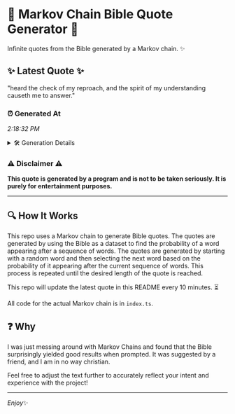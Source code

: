 # 📖 Markov Chain Bible Quote Generator 📖

Infinite quotes from the Bible generated by a Markov chain. ✨

## ✨ Latest Quote ✨
"heard the check of my reproach, and the spirit of my understanding causeth me to answer."

### ⏰ Generated At
*2:18:32 PM*

<details>
    <summary>🛠️ Generation Details</summary>
    <p>
        <strong>🌱 Seed:</strong> heard<br>
        <strong>🔄 Iterations:</strong> 15<br>
        <strong>📜 Context History:</strong><br>[ heard ]: the<br>[ heard, the ]: check<br>[ heard, the, check ]: of<br>[ heard, the, check, of ]: my<br>[ heard, the, check, of, my ]: reproach,<br>[ heard, the, check, of, my, reproach, ]: and<br>[ the, check, of, my, reproach,, and ]: the<br>[ check, of, my, reproach,, and, the ]: spirit<br>[ of, my, reproach,, and, the, spirit ]: of<br>[ my, reproach,, and, the, spirit, of ]: my<br>[ reproach,, and, the, spirit, of, my ]: understanding<br>[ and, the, spirit, of, my, understanding ]: causeth<br>[ the, spirit, of, my, understanding, causeth ]: me<br>[ spirit, of, my, understanding, causeth, me ]: to<br>[ of, my, understanding, causeth, me, to ]: answer.<br>
    </p>
</details>

### ⚠️ Disclaimer ⚠️
**This quote is generated by a program and is not to be taken seriously. It is purely for entertainment purposes.**

---

## 🔍 How It Works

This repo uses a Markov chain to generate Bible quotes. The quotes are generated by using the Bible as a dataset to find the probability of a word appearing after a sequence of words. The quotes are generated by starting with a random word and then selecting the next word based on the probability of it appearing after the current sequence of words. This process is repeated until the desired length of the quote is reached.

This repo will update the latest quote in this README every 10 minutes. ⏳

All code for the actual Markov chain is in `index.ts`.

## ❓ Why

I was just messing around with Markov Chains and found that the Bible surprisingly yielded good results when prompted. 
It was suggested by a friend, and I am in no way christian.

Feel free to adjust the text further to accurately reflect your intent and experience with the project!

---

*Enjoy*✨
